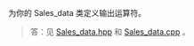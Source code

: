 为你的 Sales_data 类定义输出运算符。

> 答：见 [Sales_data.hpp](../../lib/Sales_data.hpp) 和 [Sales_data.cpp](../../lib/Sales_data.cpp) 。
